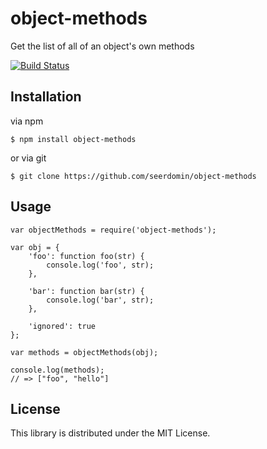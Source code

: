 # object-methods

Get the list of all of an object's own methods

[![Build Status](https://travis-ci.org/seerdomin/object-methods.svg?branch=master)](https://travis-ci.org/seerdomin/object-methods)

## Installation

via npm

    $ npm install object-methods

or via git

    $ git clone https://github.com/seerdomin/object-methods

## Usage

```
var objectMethods = require('object-methods');

var obj = {
    'foo': function foo(str) {
        console.log('foo', str);
    },

    'bar': function bar(str) {
        console.log('bar', str);
    },

    'ignored': true
};

var methods = objectMethods(obj);

console.log(methods);
// => ["foo", "hello"]

```

## License

This library is distributed under the MIT License.

